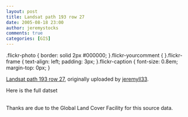 ```yaml
---
layout: post
title: Landsat path 193 row 27
date: 2005-08-18 23:00
author: jeremystocks
comments: true
categories: [GIS]
---
```

.flickr-photo { border: solid 2px #000000; }.flickr-yourcomment { }.flickr-frame { text-align: left; padding: 3px; }.flickr-caption { font-size: 0.8em; margin-top: 0px; }<div class="flickr-frame"> <a href="http://www.flickr.com/photos/67784441@N00/35190221/" title="photo sharing"><img src="http://photos25.flickr.com/35190221_897dc82f56.jpg" class="flickr-photo" alt="" /></a><br /> <span class="flickr-caption"><a href="http://www.flickr.com/photos/67784441@N00/35190221/">Landsat path 193 row 27</a>, originally uploaded by <a href="http://www.flickr.com/people/67784441@N00/">jeremyll33</a>.</span></div>    <p class="flickr-yourcomment"> Here is the full datset</p><br />Thanks are due to the Global Land Cover Facility for this source data.

